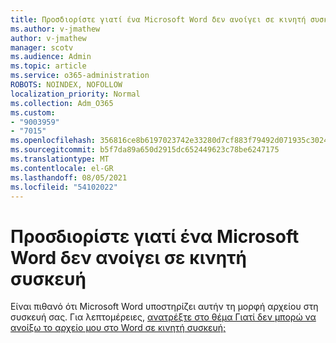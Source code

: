 ```yaml
---
title: Προσδιορίστε γιατί ένα Microsoft Word δεν ανοίγει σε κινητή συσκευή
ms.author: v-jmathew
author: v-jmathew
manager: scotv
ms.audience: Admin
ms.topic: article
ms.service: o365-administration
ROBOTS: NOINDEX, NOFOLLOW
localization_priority: Normal
ms.collection: Adm_O365
ms.custom:
- "9003959"
- "7015"
ms.openlocfilehash: 356816ce8b6197023742e33280d7cf883f79492d071935c3024ea0d136e2b790
ms.sourcegitcommit: b5f7da89a650d2915dc652449623c78be6247175
ms.translationtype: MT
ms.contentlocale: el-GR
ms.lasthandoff: 08/05/2021
ms.locfileid: "54102022"
---
```

# <a name="determine-why-a-microsoft-word-file-doesnt-open-on-a-mobile-device"></a>Προσδιορίστε γιατί ένα Microsoft Word δεν ανοίγει σε κινητή συσκευή

Είναι πιθανό ότι Microsoft Word υποστηρίζει αυτήν τη μορφή αρχείου στη συσκευή σας. Για λεπτομέρειες, [ανατρέξτε στο θέμα Γιατί δεν μπορώ να ανοίξω το αρχείο μου στο Word σε κινητή συσκευή;](https://go.microsoft.com/fwlink/?linkid=2135663)
